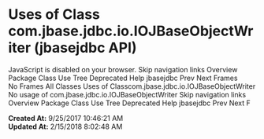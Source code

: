 # Uses of Class com.jbase.jdbc.io.IOJBaseObjectWriter (jbasejdbc   API)

JavaScript is disabled on your browser. Skip navigation links Overview Package Class Use Tree Deprecated Help jbasejdbc Prev Next Frames No Frames All Classes Uses of Classcom.jbase.jdbc.io.IOJBaseObjectWriter No usage of com.jbase.jdbc.io.IOJBaseObjectWriter Skip navigation links Overview Package Class Use Tree Deprecated Help jbasejdbc Prev Next F  

**Created At:** 9/25/2017 10:46:21 AM  
**Updated At:** 2/15/2018 8:02:48 AM  


